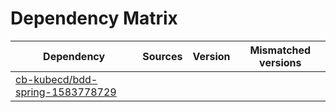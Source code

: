 # Dependency Matrix

Dependency | Sources | Version | Mismatched versions
---------- | ------- | ------- | -------------------
[cb-kubecd/bdd-spring-1583778729](https://github.com/cb-kubecd/bdd-spring-1583778729.git) |  | []() | 
